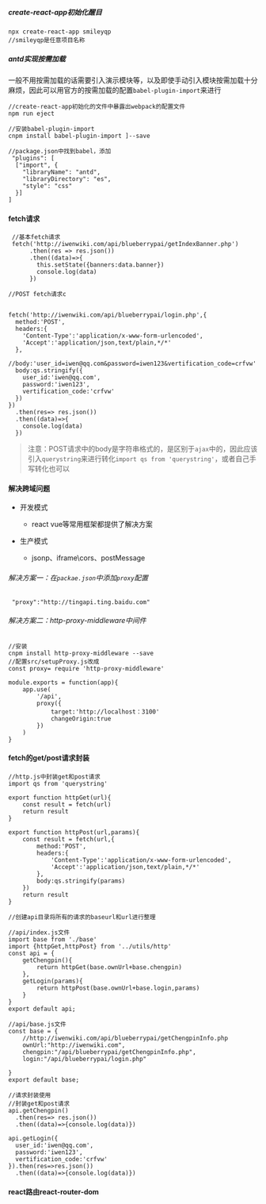 ##### create-react-app初始化醒目

```shell
npx create-react-app smileyqp
//smileyqp是任意项目名称
```

##### antd实现按需加载

一般不用按需加载的话需要引入演示模块等，以及即使手动引入模块按需加载十分麻烦，因此可以用官方的按需加载的配置`babel-plugin-import`来进行

```shell
//create-react-app初始化的文件中暴露出webpack的配置文件
npm run eject

//安装babel-plugin-import
cnpm install babel-plugin-import ]--save

//package.json中找到babel，添加
 "plugins": [
  ["import", {
    "libraryName": "antd",
    "libraryDirectory": "es",
    "style": "css" 
  }]
]
```

#### fetch请求

```shell
 //基本fetch请求
 fetch('http://iwenwiki.com/api/blueberrypai/getIndexBanner.php')
      .then(res => res.json())
      .then((data)=>{
        this.setState({banners:data.banner})
        console.log(data)
      })
```

```shell
//POST fetch请求c


fetch('http://iwenwiki.com/api/blueberrypai/login.php',{
  method:'POST',
  headers:{
    'Content-Type':'application/x-www-form-urlencoded',
    'Accept':'application/json,text/plain,*/*'
  },
  //body:'user_id=iwen@qq.com&password=iwen123&vertification_code=crfvw'
  body:qs.stringify({
    user_id:'iwen@qq.com',
    password:'iwen123',
    vertification_code:'crfvw'
  })
})
  .then(res=> res.json())
  .then((data)=>{
    console.log(data)
  })
```

> 注意：POST请求中的body是字符串格式的，是区别于`ajax`中的，因此应该引入`querystring`来进行转化`import qs from 'querystring'`，或者自己手写转化也可以

#### 解决跨域问题

- 开发模式
  - react vue等常用框架都提供了解决方案

- 生产模式
  - jsonp、iframe\cors、postMessage

###### 解决方案一：在`packae.json`中添加`proxy`配置

```shell
 "proxy":"http://tingapi.ting.baidu.com"
```

###### 解决方案二：http-proxy-middleware中间件

```shell
//安装
cnpm install http-proxy-middleware --save
//配置src/setupProxy.js改成
const proxy= require 'http-proxy-middleware'

module.exports = function(app){
	app.use(
		'/api',
		proxy({
			target:'http://localhost：3100'
			changeOrigin:true
		})
	)
}
```

#### fetch的get/post请求封装

```shell
//http.js中封装get和post请求
import qs from 'querystring'

export function httpGet(url){
    const result = fetch(url)
    return result
}

export function httpPost(url,params){
    const result = fetch(url,{
        method:'POST',
        headers:{
            'Content-Type':'application/x-www-form-urlencoded',
            'Accept':'application/json,text/plain,*/*'
        },
        body:qs.stringify(params)
    })
    return result
}
```

```shell
//创建api目录将所有的请求的baseurl和url进行整理

//api/index.js文件
import base from './base'
import {httpGet,httpPost} from '../utils/http'
const api = {
    getChengpin(){
        return httpGet(base.ownUrl+base.chengpin)
    },
    getLogin(params){
        return httpPost(base.ownUrl+base.login,params)
    }
}
export default api;

//api/base.js文件
const base = {
    //http://iwenwiki.com/api/blueberrypai/getChengpinInfo.php
    ownUrl:"http://iwenwiki.com",
    chengpin:"/api/blueberrypai/getChengpinInfo.php",
    login:"/api/blueberrypai/login.php"

}
export default base;
```

```shell
//请求封装使用
//封装get和post请求
api.getChengpin()
  .then(res=> res.json())
  .then((data)=>{console.log(data)})

api.getLogin({
  user_id:'iwen@qq.com',
  password:'iwen123',
  vertification_code:'crfvw'
}).then(res=>res.json())
  .then((data)=>{console.log(data)})
```

#### react路由react-router-dom


